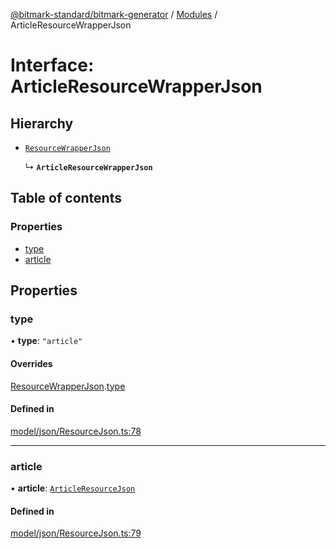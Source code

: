 [@bitmark-standard/bitmark-generator](../API.md) / [Modules](../modules.md) / ArticleResourceWrapperJson

# Interface: ArticleResourceWrapperJson

## Hierarchy

- [`ResourceWrapperJson`](ResourceWrapperJson.md)

  ↳ **`ArticleResourceWrapperJson`**

## Table of contents

### Properties

- [type](ArticleResourceWrapperJson.md#type)
- [article](ArticleResourceWrapperJson.md#article)

## Properties

### type

• **type**: ``"article"``

#### Overrides

[ResourceWrapperJson](ResourceWrapperJson.md).[type](ResourceWrapperJson.md#type)

#### Defined in

[model/json/ResourceJson.ts:78](https://github.com/getMoreBrain/bitmark-generator/blob/a7a40de/src/model/json/ResourceJson.ts#L78)

___

### article

• **article**: [`ArticleResourceJson`](ArticleResourceJson.md)

#### Defined in

[model/json/ResourceJson.ts:79](https://github.com/getMoreBrain/bitmark-generator/blob/a7a40de/src/model/json/ResourceJson.ts#L79)
